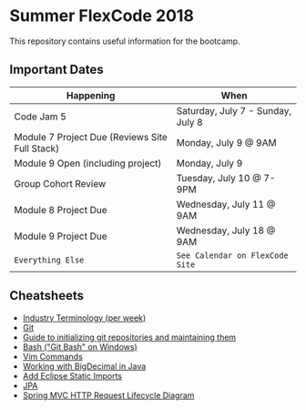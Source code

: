 # Summer FlexCode 2018

This repository contains useful information for the bootcamp.

## Important Dates

<!--
|Code Jam 2|Saturday, May 19 - Sunday, May 20|
|Module 3 Open (including project)|Monday, May 21|
|Module 2 Project Due (Virtual Pet)<br>[Submission Form](https://docs.google.com/forms/d/e/1FAIpQLSdcNmyNryIyyXijKZtkIxR4lBQFtkqcTgyxSSMefxMw4JSU6g/viewform)|Wednesday, May 23 @ 9am|
|Module 4 Open (except project)|Monday, May 28|
|Module 3 Project Due (Virtual Pet Shelter)<br>[Submission Form](https://docs.google.com/forms/d/e/1FAIpQLScPSpd46Uqoq15S8__fZLX-ZYCh2pIOFeGD_IItTkcQvNAPtA/viewform)|Wednesday, May 30 @ 9am|
|Code Jam 3|Saturday, June 2 - Sunday, June 3|
|Module 4 Project Open|Sunday, June 3|
|Module 5 Open|Monday, June 4|
|Module 4 Project Due (Virtual Pets Amok)|Wednesday, June 6 @ 9am|
|No new module released.<br>(Continue work on Module 5)|Monday, June 11|
|Module 5 Project Due (Reviews Site)<br>[Submission Form](https://docs.google.com/forms/d/e/1FAIpQLSdaWm5wQhkqpkLpsK5IJZ1AGPLZBaxHt0nio8Rr7ez3bYpJNQ/viewform)<br>Module 6 Open|<u>**Monday**</u>, June 18 @ 9am|
|Code Jam 4<br>Bring a complete draft of Module 6 project|Saturday, June 23 - Sunday, June 24|
|Module 7 Open (including project)|Monday, June 25|
|Group Cohort Review|Tuesday, June 26 @ 7-9PM|
|Module 6 Project Due (Professional Portfolio)|Wednesday, June 27 @ 9AM|
|Module 8 Open (including project)|Monday, July 2|
|Group Cohort Review|Tuesday, July 3 @ 7-9PM|
|Independence Day - WCCI Closed|Wednesday, July 4|
-->

|Happening|When|
|---|---|
|Code Jam 5|Saturday, July 7 - Sunday, July 8|
|Module 7 Project Due (Reviews Site Full Stack)|Monday, July 9 @ 9AM|
|Module 9 Open (including project)|Monday, July 9|
|Group Cohort Review|Tuesday, July 10 @ 7-9PM|
|Module 8 Project Due|Wednesday, July 11 @ 9AM|
|Module 9 Project Due|Wednesday, July 18 @ 9AM|
|`Everything Else`|`See Calendar on FlexCode Site`|



## Cheatsheets
* [Industry Terminology (per week)](https://wecancodeit.github.io/java-resources/industry-terminology/)
* [Git](./cheatsheets/git.md)
* [Guide to initializing git repositories and maintaining them](https://wecancodeit.github.io/java-resources/git/managing-your-repo/)
* [Bash ("Git Bash" on Windows)](https://wecancodeit.github.io/java-resources/bash/)
* [Vim Commands](http://www.codeasite.com/index.php/linux-a-apache/96-vi-editor-commands)
* [Working with BigDecimal in Java](https://www.javaworld.com/article/2075315/core-java/make-cents-with-bigdecimal.html)
* [Add Eclipse Static Imports](./cheatsheets/eclipse-static-imports.md)
* [JPA](./cheatsheets/jpa.md)
* [Spring MVC HTTP Request Lifecycle Diagram](./cheatsheets/spring-mvc-http-request-lifecycle-diagram.jpg)
